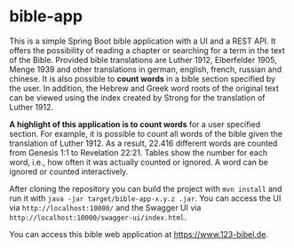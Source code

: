 # bible-app
This is a simple Spring Boot bible application with a UI and a REST API. It offers the possibility of reading a chapter or searching for a term in the text of the Bible. Provided bible translations are Luther 1912, Elberfelder 1905, Menge 1939 and other translations in german, english, french, russian and chinese. It is also possible to __count words__ in a bible section specified by the user. In addition, the Hebrew and Greek word roots of the original text can be viewed using the index created by Strong for the translation of Luther 1912.

__A highlight of this application is to count words__ for a user specified section. For example, it is possible to count all words of the bible given the translation of Luther 1912. As a result, 22.416 different words are counted from Genesis 1:1 to Revelation 22:21. Tables show the number for each word, i.e., how often it was actually counted or ignored. A word can be ignored or counted interactively.

After cloning the repository you can build the project with `mvn install` and run it with `java -jar target/bible-app-x.y.z .jar`. You can access the UI via `http://localhost:10000/` and the Swagger UI via `http://localhost:10000/swagger-ui/index.html`.

You can access this bible web application at https://www.123-bibel.de.